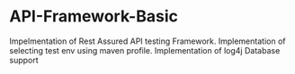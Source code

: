 # API-Framework-Basic
Impelmentation of Rest Assured API testing Framework.
Implementation of selecting test env using maven profile.
Implementation of log4j
Database support